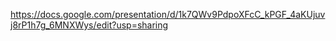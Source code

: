 https://docs.google.com/presentation/d/1k7QWv9PdpoXFcC_kPGF_4aKUjuvj8rP1h7g_6MNXWys/edit?usp=sharing
